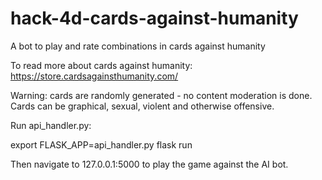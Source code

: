 # hack-4d-cards-against-humanity
A bot to play and rate combinations in cards against humanity

To read more about cards against humanity: https://store.cardsagainsthumanity.com/

Warning: cards are randomly generated - no content moderation is done. Cards can be graphical, sexual, violent and otherwise offensive.

Run api_handler.py:

export FLASK_APP=api_handler.py
flask run

Then navigate to 127.0.0.1:5000 to play the game against the AI bot.
